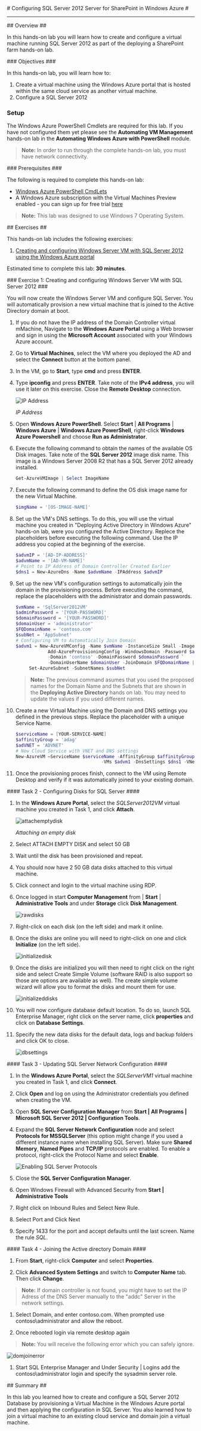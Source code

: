 ﻿<a name="Title" />
# Configuring SQL Server 2012 Server for SharePoint in Windows Azure #

---
<a name="Overview" />
## Overview ##

In this hands-on lab you will learn how to create and configure a virtual machine running SQL Server 2012 as part of the deploying a SharePoint farm hands-on lab.

<a name="Objectives" />
### Objectives ###

In this hands-on lab, you will learn how to:

1. Create a virtual machine using the Windows Azure portal that is hosted within the same cloud service as another virtual machine.
1. Configure a SQL Server 2012

### Setup ###

The Windows Azure PowerShell Cmdlets are required for this lab. If you have not configured them yet please see the **Automating VM Management** hands-on lab in the **Automating Windows Azure with PowerShell** module. 

>**Note:** In order to run through the complete hands-on lab, you must have network connectivity. 

<a name="Prerequisites" />
### Prerequisites ###

The following is required to complete this hands-on lab:

- [Windows Azure PowerShell CmdLets](http://msdn.microsoft.com/en-us/library/windowsazure/jj156055)
- A Windows Azure subscription with the Virtual Machines Preview enabled - you can sign up for free trial [here](http://bit.ly/WindowsAzureFreeTrial)

>**Note:** This lab was designed to use Windows 7 Operating System.

<a name="Exercises" />
## Exercises ##

This hands-on lab includes the following exercises:

1. [Creating and configuring Windows Server VM with SQL Server 2012 using the Windows Azure portal](#Exercise1)
 
Estimated time to complete this lab: **30 minutes**.

<a name="Exercise1" />
### Exercise 1: Creating and configuring Windows Server VM with SQL Server 2012 ###

You will now create the Windows Server VM and configure SQL Server. You will automatically provision a new virtual machine that is joined to the Active Directory domain at boot.

1. If you do not have the IP address of the Domain Controller virtual mMachine, Navigate to the **Windows Azure Portal** using a Web browser and sign in using the **Microsoft Account** associated with your Windows Azure account.

1. Go to **Virtual Machines**, select the VM where you deployed the AD and select the **Connect** button at the bottom panel.

1. In the VM, go to **Start**, type **cmd** and press **ENTER**.

1. Type **ipconfig** and press **ENTER**. Take note of the **IPv4 address**, you will use it later on this exercise. Close the **Remote Desktop** connection.

	![IP Address](images/ip-address.png?raw=true "IP Address")

	_IP Address_

1. Open **Windows Azure PowerShell**. Select **Start** | **All Programs** | **Windows Azure** | **Windows Azure PowerShell**, right-click **Windows Azure Powershell** and choose **Run as Administrator**.

1. Execute the following command to obtain the names of the available OS Disk images. Take note of the **SQL Server 2012** image disk name. This image is a Windows Server 2008 R2 that has a SQL Server 2012 already installed.

	<!-- mark:1 -->
	````PowerShell
	Get-AzureVMImage | Select ImageName
	````

1. Execute the following command to define the OS disk image name for the new Virtual Machine.
	
	<!-- mark:1 -->
	````PowerShell
	$imgName = '[OS-IMAGE-NAME]'
	````

1. Set up the VM's DNS settings. To do this, you will use the virtual machine you created in "Deploying Active Directory in Windows Azure" hands-on lab, were you configured the Active Directory. Replece the placeholders before executing the following command. Use the IP address you copied at the beginning of the exercise.
	
	<!-- mark:1-4 -->
	````PowerShell
	$advmIP = '[AD-IP-ADDRESS]'
	$advmName = '[AD-VM-NAME]'
	# Point to IP Address of Domain Controller Created Earlier
	$dns1 = New-AzureDns -Name $advmName -IPAddress $advmIP
	````


1. Set up the new VM's configuration settings to automatically join the domain in the provisioning process. Before executing the command, replace the placeholders with the administrator and domain passwords.

	<!-- mark:1-12 -->
	````PowerShell
	$vmName = 'SqlServer2012VM'
	$adminPassword = '[YOUR-PASSWORD]'
	$domainPassword = '[YOUR-PASSWORD]'
	$domainUser = 'administrator'
	$FQDomainName = 'contoso.com'
	$subNet = 'AppSubnet'
	# Configuring VM to Automatically Join Domain
	$advm1 = New-AzureVMConfig -Name $vmName -InstanceSize Small -ImageName $imgName | 
				Add-AzureProvisioningConfig -WindowsDomain -Password $adminPassword `
				-Domain 'contoso' -DomainPassword $domainPassword `
				-DomainUserName $domainUser -JoinDomain $FQDomainName |
		 Set-AzureSubnet -SubnetNames $subNet
	````

	>**Note:** The previous command asumes that you used the proposed names for the Domain Name and the Subnets that are shown in the **Deploying Active Directory** hands on lab. You may need to update the values if you used different names.

1. Create a new Virtual Machine using the Domain and DNS settings you defined in the previous steps. Replace the placeholder with a unique Service Name.

	````PowerShell
	$serviceName = [YOUR-SERVICE-NAME]
	$affinityGroup = 'adag'
	$adVNET = 'ADVNET'
	# New Cloud Service with VNET and DNS settings
	New-AzureVM –ServiceName $serviceName -AffinityGroup $affinityGroup `
									-VMs $advm1 -DnsSettings $dns1 -VNetName $adVNET
	````

1. Once the provisioning proces finish, connect to the VM using Remote Desktop and verify if it was automatically joined to your existing domain.

<a name="Ex1Task2" />
#### Task 2 - Configuring Disks for SQL Server ####

1. In the **Windows Azure Portal**, select the _SQLServer2012VM_ virtual machine you created in Task 1, and click **Attach**.

     ![attachemptydisk](images/attachemptydisk.png?raw=true)

	_Attaching an empty disk_

1. Select ATTACH EMPTY DISK and select 50 GB 

1. Wait until the disk has been provisioned and repeat.

1. You should now have 2 50 GB data disks attached to this virtual machine. 

1. Click connect and login to the virtual machine using RDP. 

1. Once logged in start **Computer Management** from | **Start** | **Administrative Tools** and under **Storage** click **Disk Management**.

     ![rawdisks](images/rawdisks.png?raw=true)

1. Right-click on each disk (on the left side) and mark it online. 

1. Once the disks are online you will need to right-click on one and click **Initialize** (on the left side).

    ![initializedisk](images/initializedisk.png?raw=true)

1. Once the disks are initialized you will then need to right click on the right side and select Create Simple Volume (software RAID is also support so those are options are available as well). The create simple volume wizard will allow you to format the disks and mount them for use.

    ![initializeddisks](images/initializeddisks.png?raw=true)

1. You will now configure database default location. To do so, launch SQL Enterprise Manager, right click on the server name, click **properties** and click on **Database Settings**.

1. Specify the new data disks for the default data, logs and backup folders and click OK to close.

    ![dbsettings](images/dbsettings.png?raw=true)

<a name="Ex1Task3" />
#### Task 3 - Updating SQL Server Network Configuration ####

1. In the **Windows Azure Portal**, select the _SQLServerVM1_ virtual machine you created in Task 1, and click **Connect**.

1. Click **Open** and log on using the Administrator credentials you defined when creating the VM.

1. Open **SQL Server Configuration Manager** from **Start | All Programs | Microsoft SQL Server 2012 | Configuration Tools**.
1. Expand the **SQL Server Network Configuration** node and select **Protocols for MSSQLServer** (this option might change if you used a different instance name when installing SQL Server). Make sure **Shared Memory**, **Named Pipes** and **TCP/IP** protocols are enabled. To enable a protocol, right-click the Protocol Name and select **Enable**.

	![Enabling SQL Server Protocols](images/enabling-sql-server-protocols.png?raw=true "Enabling SQL Server Protocols")

1. Close the **SQL Server Configuration Manager**.

1. Open Windows Firewall with Advanced Security from **Start | Administrative Tools**

1. Right click on Inbound Rules and Select New Rule.

1. Select Port and Click Next

1. Specify 1433 for the port and accept defaults until the last screen. Name the rule _SQL_.


<a name="Ex1Task4" />
#### Task 4 - Joining the Active directory Domain ####


1. From **Start**, right-click **Computer** and select **Properties**. 

1. Click **Advanced System Settings** and switch to **Computer Name** tab. Then click **Change**.

> **Note:** If domain controller is not found, you might have to set the IP Adress of the DNS Server manually to the "addc" Server in the network settings.

1. Select Domain, and enter contoso.com. When prompted use contoso\administrator and allow the reboot.

1. Once rebooted login via remote desktop again 

> **Note:** You will receive the following error which you can safely ignore.

![domjoinerror](images/domjoinerror.png?raw=true)

1. Start SQL Enterprise Manager and Under Security | Logins add the contoso\administrator login and specify the sysadmin server role.

<a name="summary" />
## Summary ##

In this lab you learned how to create and configure a SQL Server 2012 Database by provisioning a Virtual Machine in the Windows Azure portal and then applying the configuration in SQL Server. You also learned how to join a virtual machine to an existing cloud service and domain join a virtual machine.
